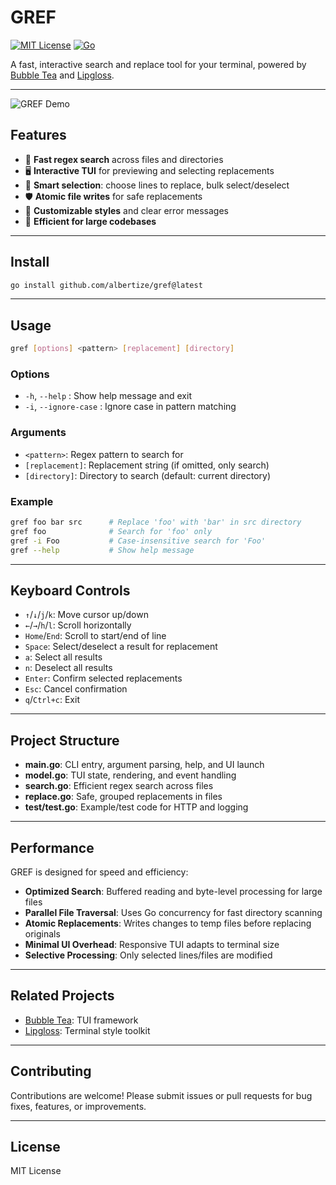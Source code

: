 # GREF

[![MIT License](https://img.shields.io/badge/license-MIT-blue.svg)](LICENSE)
[![Go](https://img.shields.io/badge/Go-1.20%2B-blue)](https://golang.org/)

A fast, interactive search and replace tool for your terminal, powered by [Bubble Tea](https://github.com/charmbracelet/bubbletea) and [Lipgloss](https://github.com/charmbracelet/lipgloss).

---
![GREF Demo](/media/GREF-Demo.gif)

## Features

- 🚀 **Fast regex search** across files and directories
- 🖥️ **Interactive TUI** for previewing and selecting replacements
- 🧠 **Smart selection**: choose lines to replace, bulk select/deselect
- 🛡️ **Atomic file writes** for safe replacements
- 🎨 **Customizable styles** and clear error messages
- 🏃 **Efficient for large codebases**

---

## Install

```sh
go install github.com/albertize/gref@latest
```

---

## Usage

```sh
gref [options] <pattern> [replacement] [directory]
```

### Options

- `-h`, `--help` : Show help message and exit
- `-i`, `--ignore-case` : Ignore case in pattern matching

### Arguments

- `<pattern>`: Regex pattern to search for
- `[replacement]`: Replacement string (if omitted, only search)
- `[directory]`: Directory to search (default: current directory)

### Example

```sh
gref foo bar src      # Replace 'foo' with 'bar' in src directory
gref foo              # Search for 'foo' only
gref -i Foo           # Case-insensitive search for 'Foo'
gref --help           # Show help message
```

---

## Keyboard Controls

- `↑`/`↓`/`j`/`k`: Move cursor up/down
- `←`/`→`/`h`/`l`: Scroll horizontally
- `Home`/`End`: Scroll to start/end of line
- `Space`: Select/deselect a result for replacement
- `a`: Select all results
- `n`: Deselect all results
- `Enter`: Confirm selected replacements
- `Esc`: Cancel confirmation
- `q`/`Ctrl+c`: Exit

---

## Project Structure

- **main.go**: CLI entry, argument parsing, help, and UI launch
- **model.go**: TUI state, rendering, and event handling
- **search.go**: Efficient regex search across files
- **replace.go**: Safe, grouped replacements in files
- **test/test.go**: Example/test code for HTTP and logging

---

## Performance

GREF is designed for speed and efficiency:

- **Optimized Search**: Buffered reading and byte-level processing for large files
- **Parallel File Traversal**: Uses Go concurrency for fast directory scanning
- **Atomic Replacements**: Writes changes to temp files before replacing originals
- **Minimal UI Overhead**: Responsive TUI adapts to terminal size
- **Selective Processing**: Only selected lines/files are modified

---

## Related Projects

- [Bubble Tea](https://github.com/charmbracelet/bubbletea): TUI framework
- [Lipgloss](https://github.com/charmbracelet/lipgloss): Terminal style toolkit

---

## Contributing

Contributions are welcome! Please submit issues or pull requests for bug fixes, features, or improvements.

---

## License

MIT License